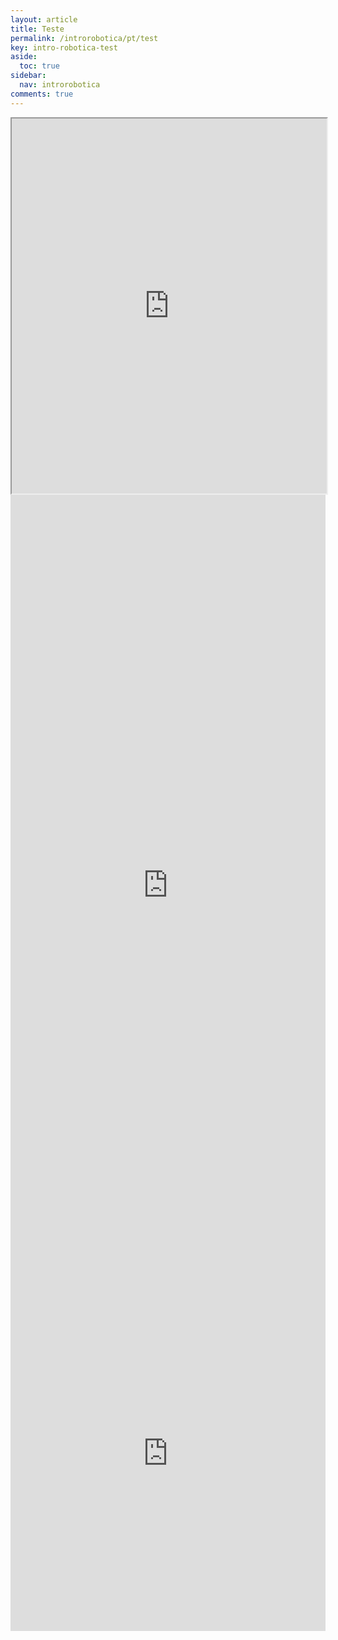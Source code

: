 ```yaml
---
layout: article
title: Teste
permalink: /introrobotica/pt/test
key: intro-robotica-test
aside:
  toc: true
sidebar:
  nav: introrobotica
comments: true
---
```


<iframe src="https://phet.colorado.edu/sims/html/circuit-construction-kit-dc/latest/circuit-construction-kit-dc_pt_BR.html" width="100%" height="600" scrolling="no" allowfullscreen></iframe>

<iframe src="https://docs.google.com/forms/d/e/1FAIpQLSeW-U6zrSUcVAToWyMv6AYcxJmP-cGHanwDuIMVnL0xkaz52A/viewform?embedded=true" width="100%" height="1249" frameborder="0" marginheight="0" marginwidth="0">Carregando…</iframe>

<iframe src="https://docs.google.com/presentation/d/e/2PACX-1vTE-7btMQfRQF-7BuOn0w2yUodA92UIT9SyLyBPlBGILZZB0M2_VcMTu3FOFnWNO611tBxUaRhDhO7K/embed?start=false&loop=false&delayms=15000" frameborder="0" width="100%" height="569" allowfullscreen="true" mozallowfullscreen="true" webkitallowfullscreen="true"></iframe>